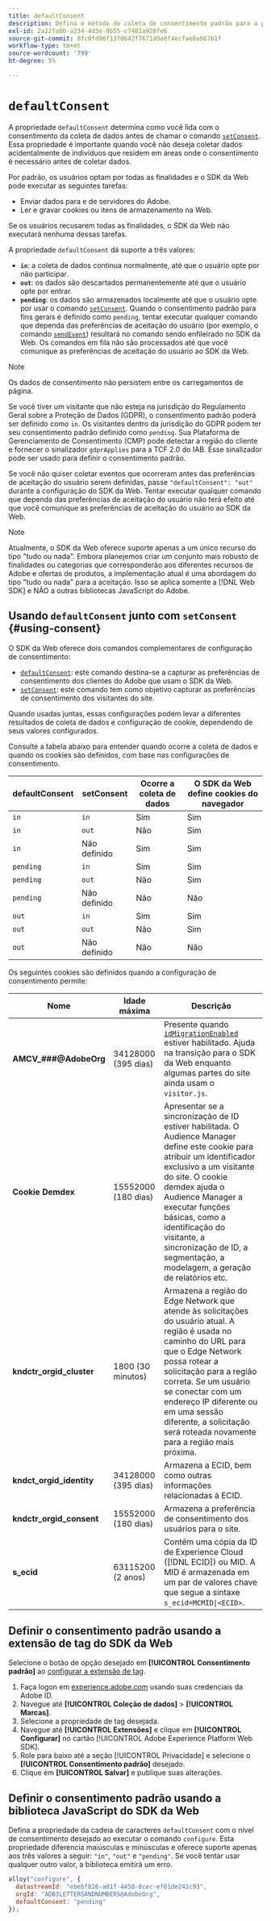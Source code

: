 ```yaml
---
title: defaultConsent
description: Defina o método de coleta de consentimento padrão para a propriedade da Web.
exl-id: 2a22fa8b-a234-4d3e-9b55-c7482a928fe6
source-git-commit: 8fc0fd96f13f0642f7671d0e0f4ecfae8ab6761f
workflow-type: tm+mt
source-wordcount: '799'
ht-degree: 5%

---
```



# `defaultConsent`

A propriedade `defaultConsent` determina como você lida com o consentimento da coleta de dados antes de chamar o comando [`setConsent`](../setconsent.md). Essa propriedade é importante quando você não deseja coletar dados acidentalmente de indivíduos que residem em áreas onde o consentimento é necessário antes de coletar dados.

Por padrão, os usuários optam por todas as finalidades e o SDK da Web pode executar as seguintes tarefas:

* Enviar dados para e de servidores do Adobe.
* Ler e gravar cookies ou itens de armazenamento na Web.

Se os usuários recusarem todas as finalidades, o SDK da Web não executará nenhuma dessas tarefas.

A propriedade `defaultConsent` dá suporte a três valores:

* **`in`**: a coleta de dados continua normalmente, até que o usuário opte por não participar.
* **`out`**: os dados são descartados permanentemente até que o usuário opte por entrar.
* **`pending`**: os dados são armazenados localmente até que o usuário opte por usar o comando [`setConsent`](../setconsent.md). Quando o consentimento padrão para fins gerais é definido como `pending`, tentar executar qualquer comando que dependa das preferências de aceitação do usuário (por exemplo, o comando [`sendEvent`](../sendevent/overview.md)) resultará no comando sendo enfileirado no SDK da Web. Os comandos em fila não são processados até que você comunique as preferências de aceitação do usuário ao SDK da Web.

>[!NOTE]
>
> Os dados de consentimento não persistem entre os carregamentos de página.

Se você tiver um visitante que não esteja na jurisdição do Regulamento Geral sobre a Proteção de Dados (GDPR), o consentimento padrão poderá ser definido como `in`. Os visitantes dentro da jurisdição do GDPR podem ter seu consentimento padrão definido como `pending`. Sua Plataforma de Gerenciamento de Consentimento (CMP) pode detectar a região do cliente e fornecer o sinalizador `gdprApplies` para a TCF 2.0 do IAB. Esse sinalizador pode ser usado para definir o consentimento padrão.

Se você não quiser coletar eventos que ocorreram antes das preferências de aceitação do usuário serem definidas, passe `"defaultConsent": "out"` durante a configuração do SDK da Web. Tentar executar qualquer comando que dependa das preferências de aceitação do usuário não terá efeito até que você comunique as preferências de aceitação do usuário ao SDK da Web.

>[!NOTE]
>
>Atualmente, o SDK da Web oferece suporte apenas a um único recurso do tipo &quot;tudo ou nada&quot;. Embora planejemos criar um conjunto mais robusto de finalidades ou categorias que corresponderão aos diferentes recursos de Adobe e ofertas de produtos, a implementação atual é uma abordagem do tipo &quot;tudo ou nada&quot; para a aceitação.  Isso se aplica somente a [!DNL Web SDK] e NÃO a outras bibliotecas JavaScript do Adobe.

## Usando `defaultConsent` junto com `setConsent` {#using-consent}

O SDK da Web oferece dois comandos complementares de configuração de consentimento:

* [`defaultConsent`](defaultconsent.md): este comando destina-se a capturar as preferências de consentimento dos clientes do Adobe que usam o SDK da Web.
* [`setConsent`](../setconsent.md): este comando tem como objetivo capturar as preferências de consentimento dos visitantes do site.

Quando usadas juntas, essas configurações podem levar a diferentes resultados de coleta de dados e configuração de cookie, dependendo de seus valores configurados.

Consulte a tabela abaixo para entender quando ocorre a coleta de dados e quando os cookies são definidos, com base nas configurações de consentimento.

| defaultConsent | setConsent | Ocorre a coleta de dados | O SDK da Web define cookies do navegador |
|---------|----------|---------|---------|
| `in` | `in` | Sim | Sim |
| `in` | `out` | Não | Sim |
| `in` | Não definido | Sim | Sim |
| `pending` | `in` | Sim | Sim |
| `pending` | `out` | Não | Sim |
| `pending` | Não definido | Não | Não |
| `out` | `in` | Sim | Sim |
| `out` | `out` | Não | Sim |
| `out` | Não definido | Não | Não |

Os seguintes cookies são definidos quando a configuração de consentimento permite:

| Nome | Idade máxima | Descrição |
|---|---|---|
| **AMCV_###@AdobeOrg** | 34128000 (395 dias) | Presente quando [`idMigrationEnabled`](../configure/idmigrationenabled.md) estiver habilitado. Ajuda na transição para o SDK da Web enquanto algumas partes do site ainda usam o `visitor.js`. |
| **Cookie Demdex** | 15552000 (180 dias) | Apresentar se a sincronização de ID estiver habilitada. O Audience Manager define este cookie para atribuir um identificador exclusivo a um visitante do site. O cookie demdex ajuda o Audience Manager a executar funções básicas, como a identificação do visitante, a sincronização de ID, a segmentação, a modelagem, a geração de relatórios etc. |
| **kndctr_orgid_cluster** | 1800 (30 minutos) | Armazena a região do Edge Network que atende às solicitações do usuário atual. A região é usada no caminho do URL para que o Edge Network possa rotear a solicitação para a região correta. Se um usuário se conectar com um endereço IP diferente ou em uma sessão diferente, a solicitação será roteada novamente para a região mais próxima. |
| **kndct_orgid_identity** | 34128000 (395 dias) | Armazena a ECID, bem como outras informações relacionadas à ECID. |
| **kndctr_orgid_consent** | 15552000 (180 dias) | Armazena a preferência de consentimento dos usuários para o site. |
| **s_ecid** | 63115200 (2 anos) | Contém uma cópia da ID de Experience Cloud ([!DNL ECID]) ou MID. A MID é armazenada em um par de valores chave que segue a sintaxe `s_ecid=MCMID\|<ECID>`. |

## Definir o consentimento padrão usando a extensão de tag do SDK da Web

Selecione o botão de opção desejado em **[!UICONTROL Consentimento padrão]** ao [configurar a extensão de tag](/help/tags/extensions/client/web-sdk/web-sdk-extension-configuration.md).

1. Faça logon em [experience.adobe.com](https://experience.adobe.com) usando suas credenciais da Adobe ID.
1. Navegue até **[!UICONTROL Coleção de dados]** > **[!UICONTROL Marcas]**.
1. Selecione a propriedade de tag desejada.
1. Navegue até **[!UICONTROL Extensões]** e clique em **[!UICONTROL Configurar]** no cartão [!UICONTROL Adobe Experience Platform Web SDK].
1. Role para baixo até a seção [!UICONTROL Privacidade] e selecione o **[!UICONTROL Consentimento padrão]** desejado.
1. Clique em **[!UICONTROL Salvar]** e publique suas alterações.

## Definir o consentimento padrão usando a biblioteca JavaScript do SDK da Web

Defina a propriedade da cadeia de caracteres `defaultConsent` com o nível de consentimento desejado ao executar o comando `configure`. Esta propriedade diferencia maiúsculas e minúsculas e oferece suporte apenas aos três valores a seguir: `"in"`, `"out"` e `"pending"`. Se você tentar usar qualquer outro valor, a biblioteca emitirá um erro.

```js
alloy("configure", {
  datastreamId: "ebebf826-a01f-4458-8cec-ef61de241c93",
  orgId: "ADB3LETTERSANDNUMBERS@AdobeOrg",
  defaultConsent: "pending"
});
```
